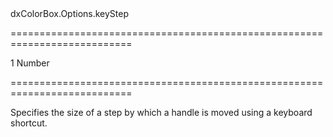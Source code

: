 <!--id-->dxColorBox.Options.keyStep<!--/id-->
===========================================================================
<!--default-->1<!--/default-->
<!--type-->Number<!--/type-->
===========================================================================

<!--shortDescription-->
Specifies the size of a step by which a handle is moved using a keyboard shortcut.
<!--/shortDescription-->

<!--fullDescription-->

<!--/fullDescription-->